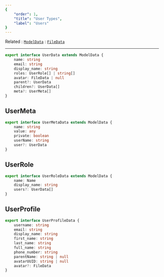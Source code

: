 ```yaml
---
{
	"order": 1,
	"title": "User Types",
	"label": "Users"
}
---
```

Related
: [`ModelData`](/types/ModelData)
: [`FileData`](/types/FileData)

---

```typescript
export interface UserData extends ModelData {
	name: string
	email: string
	display_name: string
	roles: UserRole[] | string[]
	avatar: FileData | null
	parent?: UserData
	children?: UserData[]
	meta?: UserMeta[]
}
```

## UserMeta

```typescript
export interface UserMetaData extends ModelData {
	name: string
	value: any
	private: boolean
	userName: string
	user?: UserData
}
```

## UserRole

```typescript
export interface UserRoleData extends ModelData {
	name: Name
	display_name: string
	users?: UserData[]
}
```

## UserProfile
```typescript
export interface UserProfileData {
	username: string
	email: string
	display_name: string
	first_name: string
	last_name: string
	full_name: string
	phone_number: string
	parentName: string | null
	avatarUUID: string | null
	avatar?: FileData
}
